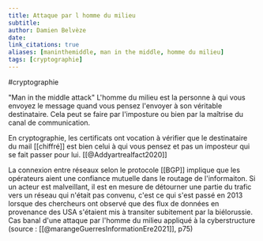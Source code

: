 ```yaml
---
title: Attaque par l homme du milieu
subtitle:
author: Damien Belvèze
date: 
link_citations: true
aliases: [maninthemiddle, man in the middle, homme du milieu]
tags: [cryptographie]
---
```


#cryptographie 

"Man in the middle attack"
L'homme du milieu est la personne à qui vous envoyez le message quand vous pensez l'envoyer à son véritable destinataire. Cela peut se faire par l'imposture ou bien par la maîtrise du canal de communication. 

En cryptographie, les certificats ont vocation à vérifier que le destinataire du mail [[chiffré]] est bien celui à qui vous pensez et pas un imposteur qui se fait passer pour lui. [[@Addyartrealfact2020]]

La connexion entre réseaux selon le protocole [[BGP]] implique que les opérateurs aient une confiance mutuelle dans le routage de l'informaiton. 
Si un acteur est malveillant, il est en mesure de détourner une partie du trafic vers un réseau qui n'était pas convenu, c'est ce qui s'est passé en 2013 lorsque des chercheurs ont observé que des flux de données en provenance des USA s'étaient mis à transiter subitement par la biélorussie. Cas banal d'une attaque par l'homme du milieu appliqué à la cyberstructure (source : [[@marangeGuerresInformationEre2021]], p75)

